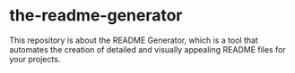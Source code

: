 # the-readme-generator
This repository is about the README Generator, which is a tool that automates the creation of detailed and visually appealing README files for your projects.
